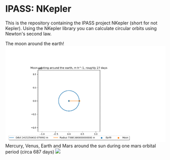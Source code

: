 # IPASS: NKepler
This is the repository containing the IPASS project NKepler (short for not Kepler). Using the NKepler library you
can calculate circular orbits using Newton's second law.

The moon around the earth!
![](simulations/orbits/moon.gif)
Mercury, Venus, Earth and Mars around the sun during one mars orbital period (circa 687 days)
![](simulations/orbits/solarinner.gif)
